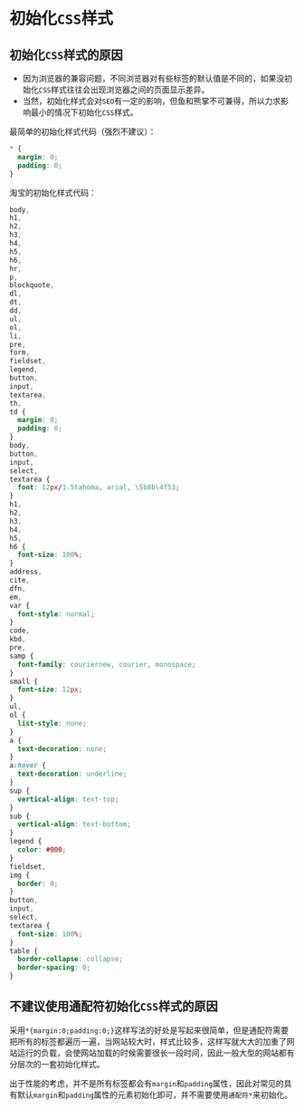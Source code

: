 # 初始化`CSS`样式

## 初始化`CSS`样式的原因

- 因为浏览器的兼容问题，不同浏览器对有些标签的默认值是不同的，如果没初始化`CSS`样式往往会出现浏览器之间的页面显示差异。
- 当然，初始化样式会对`SEO`有一定的影响，但鱼和熊掌不可兼得，所以力求影响最小的情况下初始化`CSS`样式。

最简单的初始化样式代码（强烈不建议）：

```css
* {
  margin: 0;
  padding: 0;
}
```

淘宝的初始化样式代码：

```css
body,
h1,
h2,
h3,
h4,
h5,
h6,
hr,
p,
blockquote,
dl,
dt,
dd,
ul,
ol,
li,
pre,
form,
fieldset,
legend,
button,
input,
textarea,
th,
td {
  margin: 0;
  padding: 0;
}
body,
button,
input,
select,
textarea {
  font: 12px/1.5tahoma, arial, \5b8b\4f53;
}
h1,
h2,
h3,
h4,
h5,
h6 {
  font-size: 100%;
}
address,
cite,
dfn,
em,
var {
  font-style: normal;
}
code,
kbd,
pre,
samp {
  font-family: couriernew, courier, monospace;
}
small {
  font-size: 12px;
}
ul,
ol {
  list-style: none;
}
a {
  text-decoration: none;
}
a:hover {
  text-decoration: underline;
}
sup {
  vertical-align: text-top;
}
sub {
  vertical-align: text-bottom;
}
legend {
  color: #000;
}
fieldset,
img {
  border: 0;
}
button,
input,
select,
textarea {
  font-size: 100%;
}
table {
  border-collapse: collapse;
  border-spacing: 0;
}
```

## 不建议使用通配符初始化`CSS`样式的原因

采用`*{margin:0;padding:0;}`这样写法的好处是写起来很简单，但是通配符需要把所有的标签都遍历一遍，当网站较大时，样式比较多，这样写就大大的加重了网站运行的负载，会使网站加载的时候需要很长一段时间，因此一般大型的网站都有分层次的一套初始化样式。

出于性能的考虑，并不是所有标签都会有`margin`和`padding`属性，因此对常见的具有默认`margin`和`padding`属性的元素初始化即可，并不需要使用`通配符*`来初始化。
